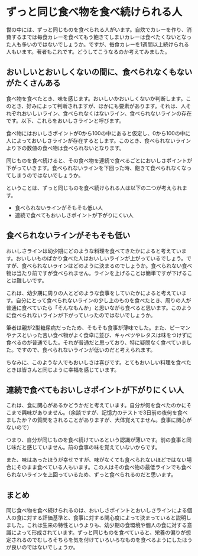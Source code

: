 # ずっと同じ食べ物を食べ続けられる人

世の中には、ずっと同じものを食べられる人がいます。自炊でカレーを作り、消費するまでは毎食カレーを食べてもう飽きてしまいカレーは食べたくないとなった人も多いのではないでしょうか。ですが、毎食カレーを1週間以上続けられる人もいます。著者もこれです。どうしてこうなるのか考えてみました。

## おいしいとおいしくないの間に、食べられなくもないがたくさんある

食べ物を食べたとき、味を感じます。おいしいかおいしくないか判断します。このとき、好みによって判断されますが、ほかにも要素があります。それは、人それぞれおいしいライン、食べられなくはないライン、食べられないラインの存在です。以下、これらをおいしさラインと呼びます。

食べ物にはおいしさポイントが0から100の中にあると仮定し、0から100の中に人によっておいしさラインが存在するとします。このとき、食べられないラインより下の数値の食べ物は食べられないとなります。

同じものを食べ続けると、その食べ物を連続で食べるごとにおいしさポイントが下がっていきます。食べられないラインを下回った時、飽きて食べられなくなってしまうのではないでしょうか。

ということは、ずっと同じものを食べ続けられる人は以下の二つが考えられます。

* 食べられないラインがそもそも低い人
* 連続で食べてもおいしさポイントが下がりにくい人

## 食べられないラインがそもそも低い

おいしさラインは幼少期にどのような料理を食べてきたかによると考えています。おいしいものばかり食べた人はおいしいラインが上がっているでしょう。ですが、食べられないラインはどのように決まるのでしょうか。食べられない食べ物は当たり前ですが食べられません。ラインを上げることは簡単ですが下げることは難しいです。

これは、幼少期に周りの人とどのような食事をしていたかによると考えています。自分にとって食べられないラインの少し上のものを食べたとき、周りの人が普通に食べていたら「そんなもんか」と思いながら食べると思います。このように食べられないラインが下がっていったのではないでしょうか。

筆者は親が2型糖尿病だったため、そもそも食事が薄味でした。また、ピーマンやナスといった苦い食べ物がよく食卓に並び、キャベツやレタスは味をつけずに食べるのが普通でした。それが普通だと思っており、特に疑問なく食べていました。ですので、食べられないラインが低いのだと考えられます。

ちなみに、このような人でもおいしさは喜びです。とてもおいしい料理を食べたときは皆さんと同じように幸福を感じています。

## 連続で食べてもおいしさポイントが下がりにくい人

これは、食に関心があるかどうかだと考えています。自分が何を食べたのかにそこまで興味がありません。（余談ですが、記憶力のテストで3日前の夜何を食べましたか？の質問をされることがありますが、大体覚えてません。食事に関心がないので）

つまり、自分が同じものを食べ続けているという認識が薄いです。前の食事と同じ味だと感じていません。前の食事の味を覚えていないからです。

また、味はあったほうが幸せですが、味がなくても食べられないほどではない場合にそのまま食べている人もいます。この人はその食べ物の最低ラインでも食べられないラインを上回っているため、ずっと食べられるのだと思います。

## まとめ

同じ食べ物を食べ続けられるのは、おいしさポイントとおいしさラインによる個人の食に対する評価基準と、食事に対する関心度によって決まっていると説明しました。これは生来の特性というよりも、幼少期の食環境や個人の食に対する意識によって形成されています。ずっと同じものを食べていると、栄養の偏りが想定されるのでむしろそちらを気を付けていろいろなものを食べるようにしたほうが良いのではないでしょうか。

